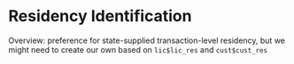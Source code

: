 
# Residency Identification

Overview: preference for state-supplied transaction-level residency, but we might need to create our own based on `lic$lic_res` and `cust$cust_res`

